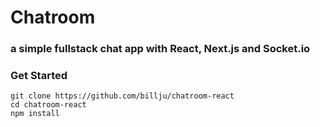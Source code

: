 # Chatroom
### a simple fullstack chat app with React, Next.js and Socket.io

### Get Started
```
git clone https://github.com/billju/chatroom-react
cd chatroom-react
npm install
```
